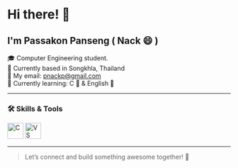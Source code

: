 # Hi there! 👋  
## I'm Passakon Panseng ( Nack 😄 )

🎓 Computer Engineering student.  
📍 Currently based in Songkhla, Thailand  
💌 My email: [pnackp@gmail.com](mailto:pnackp@gmail.com)  
🧠 Currently learning: C 🧷 & English 🦀

---

### 🛠️ Skills & Tools
<p align="left">
  <a href="https://docs.microsoft.com/en-us/cpp/?view=msvc-170" target="_blank"><img src="https://raw.githubusercontent.com/danielcranney/readme-generator/main/public/icons/skills/c-colored.svg" width="36" height="36" alt="C" /></a>
  <a href="https://code.visualstudio.com/" target="_blank"><img src="https://raw.githubusercontent.com/danielcranney/readme-generator/main/public/icons/skills/visualstudiocode.svg" width="36" height="36" alt="VS Code" /></a>
</p>

--- 
> Let’s connect and build something awesome together! 🚀  
